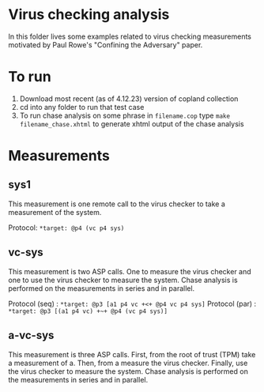 # Virus checking analysis

In this folder lives some examples related to virus checking measurements motivated by Paul Rowe's "Confining the Adversary" paper.

# To run 

1. Download most recent (as of 4.12.23) version of copland collection 
2. cd into any folder to run that test case 
3. To run chase analysis on some phrase in `filename.cop` type `make filename_chase.xhtml` to generate xhtml output of the chase analysis

# Measurements 

## sys1 

This measurement is one remote call to the virus checker to take a measurement of the system. 

Protocol: `*target: @p4 (vc p4 sys)`

## vc-sys 

This measurement is two ASP calls. One to measure the virus checker and one to use the virus checker to measure the system. Chase analysis is performed on the measurements in series and in parallel.  

Protocol (seq) : `*target: @p3 [a1 p4 vc +<+ @p4 vc p4 sys]`
Protocol (par) : `*target: @p3 [(a1 p4 vc) +~+ @p4 (vc p4 sys)]`

## a-vc-sys

This measurement is three ASP calls. First, from the root of trust (TPM) take a measurement of a. Then, from a measure the virus checker. Finally, use the virus checker to measure the system. Chase analysis is performed on the measurements in series and in parallel.  





